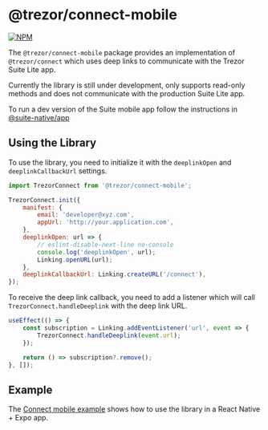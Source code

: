 # @trezor/connect-mobile

[![NPM](https://img.shields.io/npm/v/@trezor/connect-mobile.svg)](https://www.npmjs.org/package/@trezor/connect-mobile)

The `@trezor/connect-mobile` package provides an implementation of `@trezor/connect` which uses deep links to communicate with the Trezor Suite Lite app.

Currently the library is still under development, only supports read-only methods and does not communicate with the production Suite Lite app.

To run a dev version of the Suite mobile app follow the instructions in [@suite-native/app](https://github.com/trezor/trezor-suite/blob/develop/suite-native/app/README.md)

## Using the Library

To use the library, you need to initialize it with the `deeplinkOpen` and `deeplinkCallbackUrl` settings.

```javascript
import TrezorConnect from '@trezor/connect-mobile';

TrezorConnect.init({
    manifest: {
        email: 'developer@xyz.com',
        appUrl: 'http://your.application.com',
    },
    deeplinkOpen: url => {
        // eslint-disable-next-line no-console
        console.log('deeplinkOpen', url);
        Linking.openURL(url);
    },
    deeplinkCallbackUrl: Linking.createURL('/connect'),
});
```

To receive the deep link callback, you need to add a listener which will call `TrezorConnect.handleDeeplink` with the deep link URL.

```javascript
useEffect(() => {
    const subscription = Linking.addEventListener('url', event => {
        TrezorConnect.handleDeeplink(event.url);
    });

    return () => subscription?.remove();
}, []);
```

## Example

The [Connect mobile example](https://github.com/trezor/trezor-suite/tree/develop/packages/connect-examples/mobile-expo) shows how to use the library in a React Native + Expo app.
